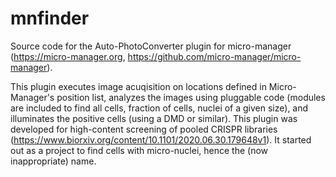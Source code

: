 # mnfinder

Source code for the Auto-PhotoConverter plugin for micro-manager (https://micro-manager.org, https://github.com/micro-manager/micro-manager). 

This plugin executes image acuqisition on locations defined in Micro-Manager's position list, analyzes the images using pluggable code (modules are included to find all cells, fraction of cells, nuclei of a given size), and illuminates the positive cells (using a DMD or similar).  This plugin was developed for high-content screening of pooled CRISPR libraries (https://www.biorxiv.org/content/10.1101/2020.06.30.179648v1). It started out as a project to find cells with micro-nuclei, hence the (now inappropriate) name.
